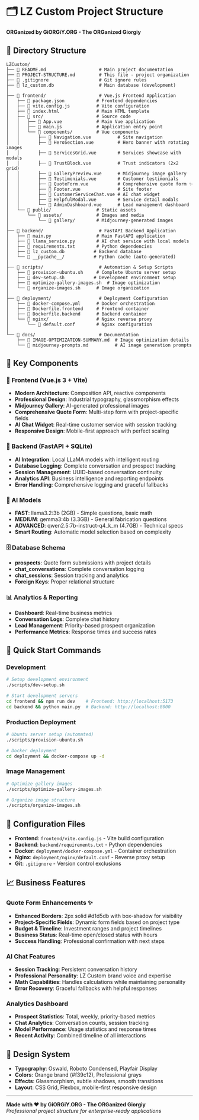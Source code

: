 # 🗂️ LZ Custom Project Structure

**ORGanized by GiORGiY.ORG - The ORGanized Giorgiy**

## 📁 Directory Structure

```
LZCustom/
├── 📄 README.md                    # Main project documentation
├── 📄 PROJECT-STRUCTURE.md         # This file - project organization
├── 📄 .gitignore                   # Git ignore rules
├── 📄 lz_custom.db                 # Main database (development)
│
├── 📂 frontend/                    # Vue.js Frontend Application
│   ├── 📄 package.json            # Frontend dependencies
│   ├── 📄 vite.config.js          # Vite configuration
│   ├── 📄 index.html              # Main HTML template
│   ├── 📂 src/                    # Source code
│   │   ├── 📄 App.vue             # Main Vue application
│   │   ├── 📄 main.js             # Application entry point
│   │   └── 📂 components/         # Vue components
│   │       ├── 📄 Navigation.vue          # Site navigation
│   │       ├── 📄 HeroSection.vue         # Hero banner with rotating images
│   │       ├── 📄 ServicesGrid.vue        # Services showcase with modals
│   │       ├── 📄 TrustBlock.vue          # Trust indicators (2x2 grid)
│   │       ├── 📄 GalleryPreview.vue      # Midjourney image gallery
│   │       ├── 📄 Testimonials.vue        # Customer testimonials
│   │       ├── 📄 QuoteForm.vue           # Comprehensive quote form ✨
│   │       ├── 📄 Footer.vue              # Site footer
│   │       ├── 📄 CustomerServiceChat.vue # AI chat widget
│   │       ├── 📄 HelpfulModal.vue        # Service detail modals
│   │       └── 📄 AdminDashboard.vue      # Lead management dashboard
│   └── 📂 public/                 # Static assets
│       └── 📂 assets/             # Images and media
│           └── 📂 gallery/        # Midjourney-generated images
│
├── 📂 backend/                     # FastAPI Backend Application
│   ├── 📄 main.py                 # Main FastAPI application
│   ├── 📄 llama_service.py        # AI chat service with local models
│   ├── 📄 requirements.txt        # Python dependencies
│   ├── 📄 lz_custom.db           # Backend database
│   └── 📂 __pycache__/           # Python cache (auto-generated)
│
├── 📂 scripts/                     # Automation & Setup Scripts
│   ├── 📄 provision-ubuntu.sh     # Complete Ubuntu server setup
│   ├── 📄 dev-setup.sh           # Development environment setup
│   ├── 📄 optimize-gallery-images.sh  # Image optimization
│   └── 📄 organize-images.sh      # Image organization
│
├── 📂 deployment/                  # Deployment Configuration
│   ├── 📄 docker-compose.yml      # Docker orchestration
│   ├── 📄 Dockerfile.frontend     # Frontend container
│   ├── 📄 Dockerfile.backend      # Backend container
│   └── 📂 nginx/                  # Nginx reverse proxy
│       └── 📄 default.conf        # Nginx configuration
│
└── 📂 docs/                        # Documentation
    ├── 📄 IMAGE-OPTIMIZATION-SUMMARY.md  # Image optimization details
    └── 📄 midjourney-prompts.md          # AI image generation prompts
```

## 🎯 Key Components

### 🎨 Frontend (Vue.js 3 + Vite)
- **Modern Architecture**: Composition API, reactive components
- **Professional Design**: Industrial typography, glassmorphism effects
- **Midjourney Gallery**: AI-generated professional images
- **Comprehensive Quote Form**: Multi-step form with project-specific fields
- **AI Chat Widget**: Real-time customer service with session tracking
- **Responsive Design**: Mobile-first approach with perfect scaling

### 🔧 Backend (FastAPI + SQLite)
- **AI Integration**: Local LLaMA models with intelligent routing
- **Database Logging**: Complete conversation and prospect tracking
- **Session Management**: UUID-based conversation continuity
- **Analytics API**: Business intelligence and reporting endpoints
- **Error Handling**: Comprehensive logging and graceful fallbacks

### 🤖 AI Models
- **FAST**: llama3.2:3b (2GB) - Simple questions, basic math
- **MEDIUM**: gemma3:4b (3.3GB) - General fabrication questions
- **ADVANCED**: qwen2.5:7b-instruct-q4_k_m (4.7GB) - Technical specs
- **Smart Routing**: Automatic model selection based on complexity

### 🗄️ Database Schema
- **prospects**: Quote form submissions with project details
- **chat_conversations**: Complete conversation logging
- **chat_sessions**: Session tracking and analytics
- **Foreign Keys**: Proper relational structure

### 📊 Analytics & Reporting
- **Dashboard**: Real-time business metrics
- **Conversation Logs**: Complete chat history
- **Lead Management**: Priority-based prospect organization
- **Performance Metrics**: Response times and success rates

## 🚀 Quick Start Commands

### Development
```bash
# Setup development environment
./scripts/dev-setup.sh

# Start development servers
cd frontend && npm run dev    # Frontend: http://localhost:5173
cd backend && python main.py  # Backend: http://localhost:8000
```

### Production Deployment
```bash
# Ubuntu server setup (automated)
./scripts/provision-ubuntu.sh

# Docker deployment
cd deployment && docker-compose up -d
```

### Image Management
```bash
# Optimize gallery images
./scripts/optimize-gallery-images.sh

# Organize image structure
./scripts/organize-images.sh
```

## 🔧 Configuration Files

- **Frontend**: `frontend/vite.config.js` - Vite build configuration
- **Backend**: `backend/requirements.txt` - Python dependencies
- **Docker**: `deployment/docker-compose.yml` - Container orchestration
- **Nginx**: `deployment/nginx/default.conf` - Reverse proxy setup
- **Git**: `.gitignore` - Version control exclusions

## 📈 Business Features

### Quote Form Enhancements ✨
- **Enhanced Borders**: 2px solid #d1d5db with box-shadow for visibility
- **Project-Specific Fields**: Dynamic form fields based on project type
- **Budget & Timeline**: Investment ranges and project timelines
- **Business Status**: Real-time open/closed status with hours
- **Success Handling**: Professional confirmation with next steps

### AI Chat Features
- **Session Tracking**: Persistent conversation history
- **Professional Personality**: LZ Custom brand voice and expertise
- **Math Capabilities**: Handles calculations while maintaining personality
- **Error Recovery**: Graceful fallbacks with helpful responses

### Analytics Dashboard
- **Prospect Statistics**: Total, weekly, priority-based metrics
- **Chat Analytics**: Conversation counts, session tracking
- **Model Performance**: Usage statistics and response times
- **Recent Activity**: Combined timeline of all interactions

## 🎨 Design System

- **Typography**: Oswald, Roboto Condensed, Playfair Display
- **Colors**: Orange brand (#f39c12), Professional grays
- **Effects**: Glassmorphism, subtle shadows, smooth transitions
- **Layout**: CSS Grid, Flexbox, mobile-first responsive design

---

**Made with ❤️ by GiORGiY.ORG - The ORGanized Giorgiy**  
*Professional project structure for enterprise-ready applications*
